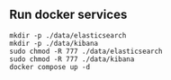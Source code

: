 ## Run docker services
```
mkdir -p ./data/elasticsearch
mkdir -p ./data/kibana
sudo chmod -R 777 ./data/elasticsearch
sudo chmod -R 777 ./data/kibana
docker compose up -d
```